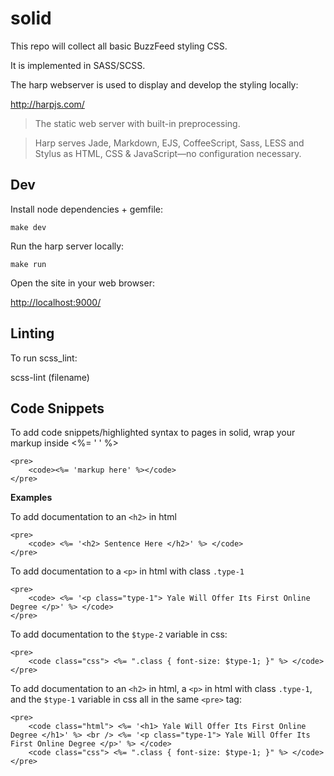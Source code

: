 # solid

This repo will collect all basic BuzzFeed styling CSS.

It is implemented in SASS/SCSS.

The harp webserver is used to display and develop the styling locally:

<http://harpjs.com/>

> The static web server with built-in preprocessing.

> Harp serves Jade, Markdown, EJS, CoffeeScript, Sass, LESS and Stylus as HTML, CSS & JavaScript—no configuration necessary.


## Dev

Install node dependencies + gemfile:

    make dev

Run the harp server locally:

    make run

Open the site in your web browser:

<http://localhost:9000/>

## Linting

To run scss_lint:

scss-lint (filename)


## Code Snippets

To add code snippets/highlighted syntax to pages in solid, wrap your markup inside <%= ' ' %>
```
<pre>
    <code><%= 'markup here' %></code>
</pre>
```


**Examples**

To add documentation to an `<h2>` in html

```
<pre>
    <code> <%= '<h2> Sentence Here </h2>' %> </code>
</pre>
```


To add documentation to a `<p>` in html with class `.type-1`

```
<pre>
    <code> <%= '<p class="type-1"> Yale Will Offer Its First Online Degree </p>' %> </code>
</pre>
```


To add documentation to the `$type-2` variable in css:

```
<pre>
    <code class="css"> <%= ".class { font-size: $type-1; }" %> </code>
</pre>
```


To add documentation to an `<h2>` in html, a `<p>` in html with class `.type-1`, and the `$type-1` variable in css all in the same `<pre>` tag: 

```
<pre>
    <code class="html"> <%= '<h1> Yale Will Offer Its First Online Degree </h1>' %> <br /> <%= '<p class="type-1"> Yale Will Offer Its First Online Degree </p>' %> </code>
    <code class="css"> <%= ".class { font-size: $type-1; }" %> </code>
</pre>
```
